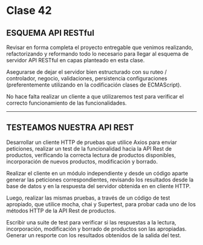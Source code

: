 # Clase 42
## ESQUEMA API RESTful

Revisar en forma completa el proyecto entregable que venimos realizando, refactorizando y reformando todo lo necesario para llegar al esquema de servidor API RESTful en capas planteado en esta clase.

Asegurarse de dejar el servidor bien estructurado con su ruteo / controlador, negocio, validaciones, persistencia  configuraciones (preferentemente utilizando en la codificación clases de ECMAScript).

No hace falta realizar un cliente a que utilizaremos test para verificar el correcto funcionamiento de las funcionalidades.

---
## TESTEAMOS NUESTRA API REST
Desarrollar un cliente HTTP de pruebas que utilice Axios para enviar peticiones,  realizar un test de la funcionalidad hacia la API Rest de productos, verificando la correcta lectura de productos disponibles, incorporación de nuevos productos, modificación y borrado.

Realizar el cliente en un módulo independiente y desde un código aparte generar las peticiones correspondientes, revisando los resultados desde la base de datos y en la respuesta del servidor obtenida en en cliente HTTP.

Luego, realizar las mismas pruebas, a través de un código de test apropiado, que utilice mocha, chai y Supertest, para probar cada uno de los métodos HTTP de la API Rest de productos.

Escribir una suite de test para verificar si las respuestas a la lectura, incorporación, modificación y borrado de productos son las apropiadas. Generar un resporte con los resultados obtenidos de la salida del test.